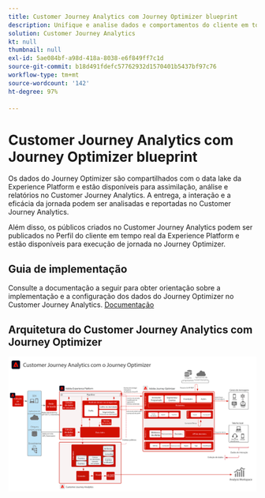 ```yaml
---
title: Customer Journey Analytics com Journey Optimizer blueprint
description: Unifique e analise dados e comportamentos do cliente em toda a jornada do cliente no Customer Journey Analytics, incluindo dados de entrega e interação do Journey Optimizer.
solution: Customer Journey Analytics
kt: null
thumbnail: null
exl-id: 5ae084bf-a98d-418a-8038-e6f849ff7c1d
source-git-commit: b18d491fdefc57762932d1570401b5437bf97c76
workflow-type: tm+mt
source-wordcount: '142'
ht-degree: 97%

---
```


# Customer Journey Analytics com Journey Optimizer blueprint

Os dados do Journey Optimizer são compartilhados com o data lake da Experience Platform e estão disponíveis para assimilação, análise e relatórios no Customer Journey Analytics. A entrega, a interação e a eficácia da jornada podem ser analisadas e reportadas no Customer Journey Analytics.

Além disso, os públicos criados no Customer Journey Analytics podem ser publicados no Perfil do cliente em tempo real da Experience Platform e estão disponíveis para execução de jornada no Journey Optimizer.

## Guia de implementação

Consulte a documentação a seguir para obter orientação sobre a implementação e a configuração dos dados do Journey Optimizer no Customer Journey Analytics. [Documentação](https://experienceleague.adobe.com/docs/journey-optimizer/using/reporting/reports/sharing-overview.html?lang=pt-BR)

## Arquitetura do Customer Journey Analytics com Journey Optimizer

![Diagrama da arquitetura](assets/CJA_AJO.svg)
